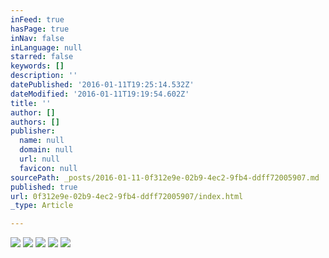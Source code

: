 ```yaml
---
inFeed: true
hasPage: true
inNav: false
inLanguage: null
starred: false
keywords: []
description: ''
datePublished: '2016-01-11T19:25:14.532Z'
dateModified: '2016-01-11T19:19:54.602Z'
title: ''
author: []
authors: []
publisher:
  name: null
  domain: null
  url: null
  favicon: null
sourcePath: _posts/2016-01-11-0f312e9e-02b9-4ec2-9fb4-ddff72005907.md
published: true
url: 0f312e9e-02b9-4ec2-9fb4-ddff72005907/index.html
_type: Article

---
```

![](https://the-grid-user-content.s3-us-west-2.amazonaws.com/a952365f-8996-4410-8fdd-5e3b764adc25.JPEG)
![](https://the-grid-user-content.s3-us-west-2.amazonaws.com/f7687678-85cd-4291-98ae-e22dab9e7697.jpg)
![](https://the-grid-user-content.s3-us-west-2.amazonaws.com/c2d5dc0c-ba5e-4b17-9aff-44bce9bb983d.JPEG)
![](https://the-grid-user-content.s3-us-west-2.amazonaws.com/fc9a3365-a1b5-401e-beba-b5216849c85b.JPEG)
![](https://the-grid-user-content.s3-us-west-2.amazonaws.com/6c9126ba-7a76-4111-892a-597f6b1e676e.JPEG)